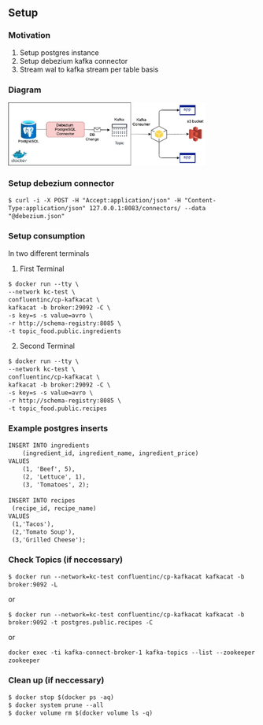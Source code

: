 ## Setup
### Motivation
1. Setup postgres instance
2. Setup debezium kafka connector
3. Stream wal to kafka stream per table basis

### Diagram
<p align="left">
<img src="static/arch.png" width="400" height="128">
</p>

### Setup debezium connector
```
$ curl -i -X POST -H "Accept:application/json" -H "Content-Type:application/json" 127.0.0.1:8083/connectors/ --data "@debezium.json"
```

### Setup consumption
In two different terminals
1. First Terminal
```
$ docker run --tty \
--network kc-test \
confluentinc/cp-kafkacat \
kafkacat -b broker:29092 -C \
-s key=s -s value=avro \
-r http://schema-registry:8085 \
-t topic_food.public.ingredients
```
2. Second Terminal
```
$ docker run --tty \
--network kc-test \
confluentinc/cp-kafkacat \
kafkacat -b broker:29092 -C \
-s key=s -s value=avro \
-r http://schema-registry:8085 \
-t topic_food.public.recipes
```

### Example postgres inserts
```
INSERT INTO ingredients
    (ingredient_id, ingredient_name, ingredient_price)
VALUES 
    (1, 'Beef', 5),
    (2, 'Lettuce', 1),
    (3, 'Tomatoes', 2);

INSERT INTO recipes
 (recipe_id, recipe_name) 
VALUES
 (1,'Tacos'),
 (2,'Tomato Soup'),
 (3,'Grilled Cheese');
```

### Check Topics (if neccessary)
```
$ docker run --network=kc-test confluentinc/cp-kafkacat kafkacat -b broker:9092 -L
```
or
```
$ docker run --network=kc-test confluentinc/cp-kafkacat kafkacat -b broker:9092 -t postgres.public.recipes -C 
```
or
```
docker exec -ti kafka-connect-broker-1 kafka-topics --list --zookeeper zookeeper
```

### Clean up (if neccessary)
```
$ docker stop $(docker ps -aq)  
$ docker system prune --all
$ docker volume rm $(docker volume ls -q)
```
